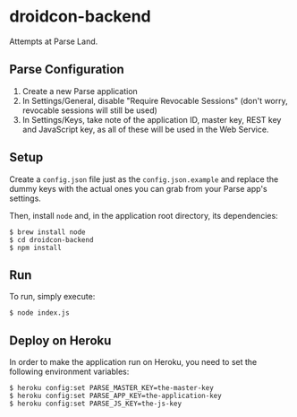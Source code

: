 droidcon-backend
================

Attempts at Parse Land.

## Parse Configuration

1. Create a new Parse application
2. In Settings/General, disable "Require Revocable Sessions" (don't worry, revocable sessions will 
still be used)
3. In Settings/Keys, take note of the application ID, master key, REST key and JavaScript key, as
all of these will be used in the Web Service.

## Setup

Create a `config.json` file just as the `config.json.example` and replace the dummy keys with the
actual ones you can grab from your Parse app's settings.

Then, install `node` and, in the application root directory, its dependencies:

```shell
$ brew install node
$ cd droidcon-backend
$ npm install
```

## Run

To run, simply execute:

```shell
$ node index.js
```

## Deploy on Heroku

In order to make the application run on Heroku, you need to set the following environment variables:

```shell
$ heroku config:set PARSE_MASTER_KEY=the-master-key
$ heroku config:set PARSE_APP_KEY=the-application-key
$ heroku config:set PARSE_JS_KEY=the-js-key
```
